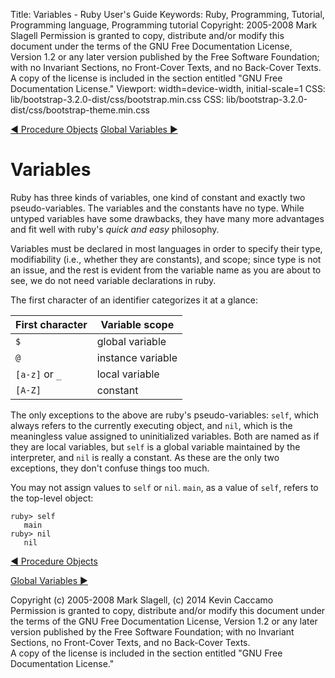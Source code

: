 Title: Variables - Ruby User's Guide
Keywords: Ruby, Programming, Tutorial, Programming language, Programming tutorial
Copyright: 2005-2008 Mark Slagell
           Permission is granted to copy, distribute and/or modify this document under the terms of the GNU Free Documentation License, Version 1.2 or any later version published by the Free Software Foundation; with no Invariant Sections, no Front-Cover Texts, and no Back-Cover Texts.
           A copy of the license is included in the section entitled "GNU Free Documentation License."
Viewport: width=device-width, initial-scale=1
CSS: lib/bootstrap-3.2.0-dist/css/bootstrap.min.css
CSS: lib/bootstrap-3.2.0-dist/css/bootstrap-theme.min.css

<div class="container">
<!-- Previous page -->
<a href="procobjects.html" class="btn btn-default">&#9668; Procedure Objects</a>
<!-- Next page -->
<a href="globalvars.html" class="btn btn-default">Global Variables &#9658;</a>

Variables
=========

Ruby has three kinds of variables, one kind of constant and
exactly two pseudo-variables.  The variables and the constants
have no type.  While untyped variables have some drawbacks, they
have many more advantages and fit well with ruby's *quick and
easy* philosophy.

Variables must be declared in most languages in order to specify
their type, modifiability (i.e., whether they are constants), and
scope; since type is not an issue, and the rest is evident from the
variable name as you are about to see, we do not need variable
declarations in ruby.

The first character of an identifier categorizes it at a glance:

| First character | Variable scope    |
|-----------------|-------------------|
| `$`             | global variable   |
| `@`             | instance variable |
| `[a-z]` or `_`  | local variable    |
| `[A-Z]`         | constant          |

The only exceptions to the above are ruby's pseudo-variables:
`self`, which always refers to the currently executing
object, and `nil`, which is the meaningless value assigned
to uninitialized variables.  Both are named as if they are local
variables, but `self` is a global variable maintained by
the interpreter, and `nil` is really a constant.  As
these are the only two exceptions, they don't confuse things too
much.

You may not assign values to `self` or `nil`. `main`, as a
value of `self`, refers to the top-level object:

    ruby> self
       main
    ruby> nil
       nil

<!-- Previous page -->
<a href="procobjects.html" class="btn btn-default">&#9668; Procedure Objects</a>
<!-- Next page -->
<a href="globalvars.html" class="btn btn-default">Global Variables &#9658;</a>

Copyright (c) 2005-2008 Mark Slagell, (c) 2014 Kevin Caccamo  
Permission is granted to copy, distribute and/or modify this document under the terms of the GNU Free Documentation License, Version 1.2 or any later version published by the Free Software Foundation; with no Invariant Sections, no Front-Cover Texts, and no Back-Cover Texts.  
A copy of the license is included in the section entitled "GNU Free Documentation License."

</div>
<script src="lib/jquery-1.11.1.min.js"></script>
<script src="lib/bootstrap-3.2.0-dist/js/bootstrap.min.js"></script>
<script src="kbdnav.js"></script>
